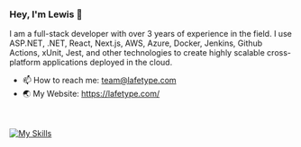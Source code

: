 ### Hey, I'm Lewis 👋

I am a full-stack developer with over 3 years of experience in the field. I use ASP.NET, .NET, React, Next.js, AWS, Azure, Docker, Jenkins, Github Actions, xUnit, Jest, and other technologies to create highly scalable cross-platform applications deployed in the cloud.

- 📫 How to reach me: team@lafetype.com<br>
- 🌏 My Website: https://lafetype.com/

<br/><br/>
[![My Skills](https://skillicons.dev/icons?i=cs,dotnet,js,ts,react,docker,azure,aws,cpp,git,jenkins,jest,unity,tailwind)](https://skillicons.dev)
